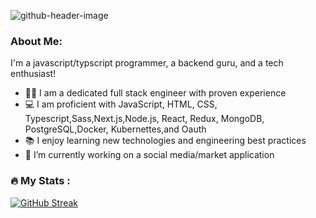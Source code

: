 ![github-header-image](https://github.com/kmarrow1/kmarrow1/assets/102380392/5adfe4bd-6f6a-4745-991c-f55ff1f94a0d)



### About Me:

I'm a javascript/typscript programmer, a backend guru, and a tech enthusiast!

- 👩‍💻  I am a dedicated full stack engineer with proven experience
- 💻 I am proficient with JavaScript, HTML, CSS, Typescript,Sass,Next.js,Node.js, React, Redux, MongoDB, PostgreSQL,Docker, Kubernettes,and Oauth
- 📚 I enjoy learning new technologies and engineering best practices
- 🔭 I’m currently working on a social media/market application

### :fire: My Stats :

[![GitHub Streak](http://github-readme-streak-stats.herokuapp.com?user=kmarrow1)](https://git.io/streak-stats)


<img src="https://camo.githubusercontent.com/c59d69a6da0afd986daebd13beecaf094086f39de4d5fd3bc60bde5c5eaeec09/68747470733a2f2f6769746875622d726561646d652d73746174732e76657263656c2e6170702f6170692f746f702d6c616e67732f3f757365726e616d653d777661766961746f72266578636c7564655f7265706f3d4a6f6e6e794170706c652c42616c6c6f6f6e2d4672656e7a792c546f70446f776e4368617261637465722c57696c64666972652c4574636865642c466c696768742d53696d2d5265706f267468656d653d6461726b26686964655f626f726465723d66616c7365" alt="" data-canonical-src="https://github-readme-stats.vercel.app/api/top-langs/?username=kmarrow1&amp;exclude_repo=JonnyApple,Balloon-Frenzy,TopDownCharacter,Wildfire,Etched,Flight-Sim-Repo&amp;theme=dark&amp;hide_border=false" style="max-width: 100%;">


<!--
**kmarrow1/kmarrow1** is a ✨ _special_ ✨ repository because its `README.md` (this file) appears on your GitHub profile.

Here are some ideas to get you started:

- 🔭 I’m currently working on ...
- 🌱 I’m currently learning ...
- 👯 I’m looking to collaborate on ...
- 🤔 I’m looking for help with ...
- 💬 Ask me about ...
- 📫 How to reach me: ...
- 😄 Pronouns: ...
- ⚡ Fun fact: ...
-->
